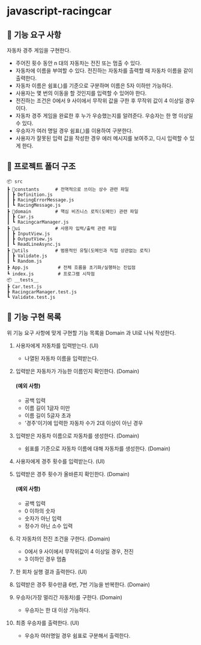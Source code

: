 # javascript-racingcar

## 🔽 기능 요구 사항
자동차 경주 게임을 구현한다.

- 주어진 횟수 동안 n 대의 자동차는 전진 또는 멈출 수 있다.
- 자동차에 이름을 부여할 수 있다. 전진하는 자동차를 출력할 때 자동차 이름을 같이 출력한다.
- 자동차 이름은 쉼표(,)를 기준으로 구분하며 이름은 5자 이하만 가능하다.
- 사용자는 몇 번의 이동을 할 것인지를 입력할 수 있어야 한다.
- 전진하는 조건은 0에서 9 사이에서 무작위 값을 구한 후 무작위 값이 4 이상일 경우이다.
- 자동차 경주 게임을 완료한 후 누가 우승했는지를 알려준다. 우승자는 한 명 이상일 수 있다.
- 우승자가 여러 명일 경우 쉼표(,)를 이용하여 구분한다.
- 사용자가 잘못된 입력 값을 작성한 경우 에러 메시지를 보여주고, 다시 입력할 수 있게 한다.


## 🔽 프로젝트 폴더 구조
```
📦 src
┣ 📂constants      # 전역적으로 쓰이는 상수 관련 파일
┃ ┣ Definition.js
┃ ┣ RacingErrorMessage.js
┃ ┗ RacingMessage.js
┣ 📂domain         # 핵심 비즈니스 로직(도메인) 관련 파일
┃ ┣ Car.js
┃ ┗ RacingcarManager.js
┣ 📂ui             # 사용자 입력/출력 관련 파일
┃ ┣ InputView.js
┃ ┣ OutputView.js
┃ ┗ ReadLineAsync.js
┣ 📂utils          # 범용적인 유틸(도메인과 직접 상관없는 로직)
┃ ┣ Validate.js
┃ ┗ Random.js
┣ App.js           # 전체 흐름을 초기화/실행하는 진입점
┗ index.js         # 프로그램 시작점
📦 __tests__
┣ Car.test.js
┣ RacingcarManager.test.js
┗ Validate.test.js
```

## 🔽 기능 구현 목록
위 기능 요구 사항에 맞게 구현할 기능 목록을 Domain 과 UI로 나눠 작성한다.

1. 사용자에게 자동차를 입력받는다. (UI)
   - 나열된 자동차 이름을 입력받는다.

2. 입력받은 자동차가 가능한 이름인지 확인한다. (Domain)
   #### (예외 사항)
   - 공백 입력
   - 이름 길이 1글자 미만
   - 이름 길이 5글자 초과
   - '경주'이기에 입력한 자동차 수가 2대 이상이 아닌 경우

3. 입력받은 자동차 이름으로 자동차를 생성한다. (Domain)
   - 쉼표를 기준으로 자동차 이름에 대해 자동차를 생성한다. (Domain)

4. 사용자에게 경주 횟수를 입력받는다. (UI)

5. 입력받은 경주 횟수가 올바른지 확인한다. (Domain)
   #### (예외 사항)
   - 공백 입력
   - 0 이하의 숫자
   - 숫자가 아닌 입력
   - 정수가 아닌 소수 입력

6. 각 자동차의 전진 조건을 구한다. (Domain)
   - 0에서 9 사이에서 무작위값이 4 이상일 경우, 전진
   - 3 이하인 경우 멈춤

7. 한 회차 실행 결과 출력한다. (UI)

8. 입력받은 경주 횟수만큼 6번, 7번 기능을 반복한다. (Domain)

9. 우승자(가장 멀리간 자동차)를 구한다. (Domain)
   - 우승자는 한 대 이상 가능하다.

10. 최종 우승자를 출력한다. (UI)
      - 우승자 여러명일 경우 쉼표로 구분해서 출력한다.
   
